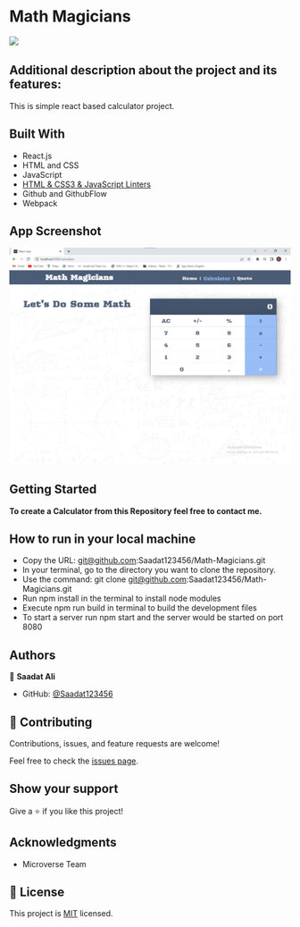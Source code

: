 # Math Magicians
![](https://img.shields.io/badge/Microverse-blueviolet)

## Additional description about the project and its features:
This is simple react based calculator project.

## Built With

- React.js
- HTML and CSS
- JavaScript
- [HTML & CSS3 & JavaScript Linters](https://github.com/microverseinc/linters-config/tree/master/html-css-js)
- Github and GithubFlow
- Webpack

## App Screenshot
![App Image](./images/ss.png)
## Getting Started

**To create a Calculator from this Repository feel free to contact me.**

## How to run in your local machine

- Copy the URL: git@github.com:Saadat123456/Math-Magicians.git
- In your terminal, go to the directory you want to clone the repository.
- Use the command: git clone git@github.com:Saadat123456/Math-Magicians.git
- Run npm install in the terminal to install node modules
- Execute npm run build in terminal to build the development files
- To start a server run npm start and the server would be started on port 8080

## Authors

👤 **Saadat Ali**

- GitHub: [@Saadat123456](https://github.com/Saadat123456)


## 🤝 Contributing

Contributions, issues, and feature requests are welcome!

Feel free to check the [issues page](../../issues/).

## Show your support

Give a ⭐️ if you like this project!

## Acknowledgments

- Microverse Team

## 📝 License

This project is [MIT](./LICENSE) licensed.

